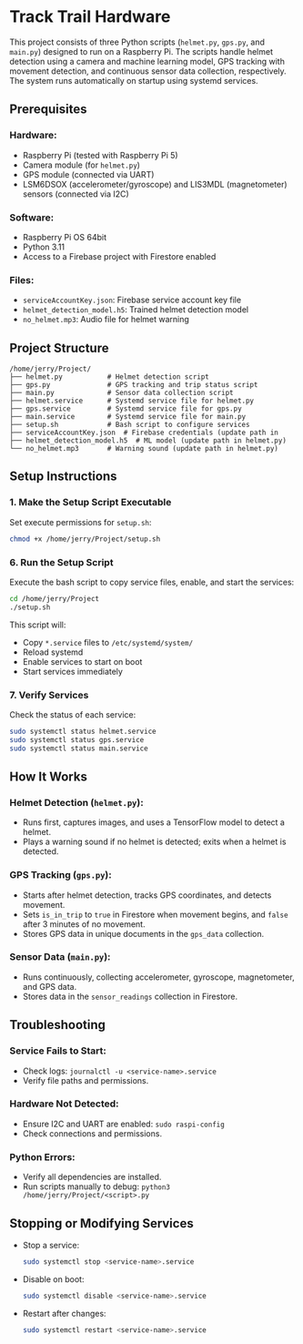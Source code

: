 # Track Trail Hardware

This project consists of three Python scripts (`helmet.py`, `gps.py`, and `main.py`) designed to run on a Raspberry Pi. The scripts handle helmet detection using a camera and machine learning model, GPS tracking with movement detection, and continuous sensor data collection, respectively. The system runs automatically on startup using systemd services.

## Prerequisites

### Hardware:
- Raspberry Pi (tested with Raspberry Pi 5)
- Camera module (for `helmet.py`)
- GPS module (connected via UART)
- LSM6DSOX (accelerometer/gyroscope) and LIS3MDL (magnetometer) sensors (connected via I2C)

### Software:
- Raspberry Pi OS 64bit
- Python 3.11
- Access to a Firebase project with Firestore enabled

### Files:
- `serviceAccountKey.json`: Firebase service account key file 
- `helmet_detection_model.h5`: Trained helmet detection model
- `no_helmet.mp3`: Audio file for helmet warning

## Project Structure
```
/home/jerry/Project/
├── helmet.py           # Helmet detection script
├── gps.py              # GPS tracking and trip status script
├── main.py             # Sensor data collection script
├── helmet.service      # Systemd service file for helmet.py
├── gps.service         # Systemd service file for gps.py
├── main.service        # Systemd service file for main.py
├── setup.sh            # Bash script to configure services
├── serviceAccountKey.json  # Firebase credentials (update path in 
├── helmet_detection_model.h5  # ML model (update path in helmet.py)
└── no_helmet.mp3       # Warning sound (update path in helmet.py)
```

## Setup Instructions

### 1. Make the Setup Script Executable
Set execute permissions for `setup.sh`:
```bash
chmod +x /home/jerry/Project/setup.sh
```

### 6. Run the Setup Script
Execute the bash script to copy service files, enable, and start the services:
```bash
cd /home/jerry/Project
./setup.sh
```
This script will:
- Copy `*.service` files to `/etc/systemd/system/`
- Reload systemd
- Enable services to start on boot
- Start services immediately

### 7. Verify Services
Check the status of each service:
```bash
sudo systemctl status helmet.service
sudo systemctl status gps.service
sudo systemctl status main.service
```

## How It Works

### Helmet Detection (`helmet.py`):
- Runs first, captures images, and uses a TensorFlow model to detect a helmet.
- Plays a warning sound if no helmet is detected; exits when a helmet is detected.

### GPS Tracking (`gps.py`):
- Starts after helmet detection, tracks GPS coordinates, and detects movement.
- Sets `is_in_trip` to `true` in Firestore when movement begins, and `false` after 3 minutes of no movement.
- Stores GPS data in unique documents in the `gps_data` collection.

### Sensor Data (`main.py`):
- Runs continuously, collecting accelerometer, gyroscope, magnetometer, and GPS data.
- Stores data in the `sensor_readings` collection in Firestore.

## Troubleshooting

### Service Fails to Start:
- Check logs: `journalctl -u <service-name>.service`
- Verify file paths and permissions.

### Hardware Not Detected:
- Ensure I2C and UART are enabled: `sudo raspi-config`
- Check connections and permissions.

### Python Errors:
- Verify all dependencies are installed.
- Run scripts manually to debug: `python3 /home/jerry/Project/<script>.py`

## Stopping or Modifying Services

- Stop a service:
  ```bash
  sudo systemctl stop <service-name>.service
  ```
- Disable on boot:
  ```bash
  sudo systemctl disable <service-name>.service
  ```
- Restart after changes:
  ```bash
  sudo systemctl restart <service-name>.service
  ```

